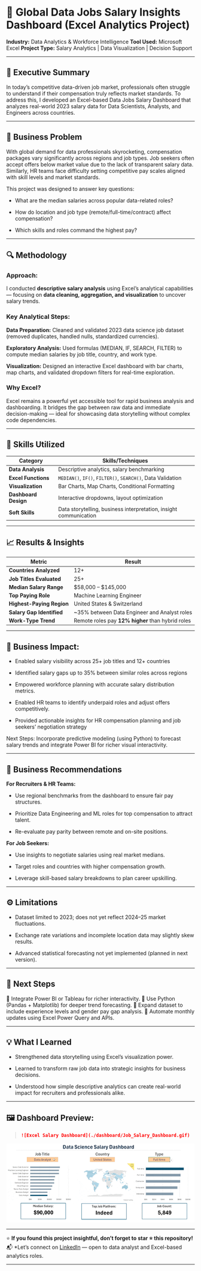 # 💼 Global Data Jobs Salary Insights Dashboard (Excel Analytics Project)

**Industry:** Data Analytics & Workforce Intelligence
**Tool Used:** Microsoft Excel
**Project Type:** Salary Analytics | Data Visualization | Decision Support

---

## 🧭 Executive Summary

In today’s competitive data-driven job market, professionals often struggle to understand if their compensation truly reflects market standards.
To address this, I developed an Excel-based Data Jobs Salary Dashboard that analyzes real-world 2023 salary data for Data Scientists, Analysts, and Engineers across countries.

---

## 💼 Business Problem

With global demand for data professionals skyrocketing, compensation packages vary significantly across regions and job types.
Job seekers often accept offers below market value due to the lack of transparent salary data.
Similarly, HR teams face difficulty setting competitive pay scales aligned with skill levels and market standards.

This project was designed to answer key questions:

- What are the median salaries across popular data-related roles?

- How do location and job type (remote/full-time/contract) affect compensation?

- Which skills and roles command the highest pay?

---

## 🔍 Methodology

### Approach:

I conducted **descriptive salary analysis** using Excel’s analytical capabilities — focusing on **data cleaning, aggregation, and visualization** to uncover salary trends.

### Key Analytical Steps:

**Data Preparation:** Cleaned and validated 2023 data science job dataset (removed duplicates, handled nulls, standardized currencies).

**Exploratory Analysis:** Used formulas (MEDIAN, IF, SEARCH, FILTER) to compute median salaries by job title, country, and work type.

**Visualization:** Designed an interactive Excel dashboard with bar charts, map charts, and validated dropdown filters for real-time exploration.

### Why Excel?

Excel remains a powerful yet accessible tool for rapid business analysis and dashboarding. It bridges the gap between raw data and immediate decision-making — ideal for showcasing data storytelling without complex code dependencies.

---

## 🧠 Skills Utilized
| Category | Skills/Techniques |
|-----------|-------------------|
| **Data Analysis** | Descriptive analytics, salary benchmarking |
| **Excel Functions** | `MEDIAN()`, `IF()`, `FILTER()`, `SEARCH()`, Data Validation |
| **Visualization** | Bar Charts, Map Charts, Conditional Formatting |
| **Dashboard Design** | Interactive dropdowns, layout optimization |
| **Soft Skills** | Data storytelling, business interpretation, insight communication |

---

## 📈 Results & Insights

| Metric | Result |
|--------|---------|
| **Countries Analyzed** | 12+ |
| **Job Titles Evaluated** | 25+ |
| **Median Salary Range** | $58,000 – $145,000 |
| **Top Paying Role** | Machine Learning Engineer |
| **Highest-Paying Region** | United States & Switzerland |
| **Salary Gap Identified** | ~35% between Data Engineer and Analyst roles |
| **Work-Type Trend** | Remote roles pay **12% higher** than hybrid roles |

---

## 💬 Business Impact:


- Enabled salary visibility across 25+ job titles and 12+ countries

- Identified salary gaps up to 35% between similar roles across regions

- Empowered workforce planning with accurate salary distribution metrics.

- Enabled HR teams to identify underpaid roles and adjust offers competitively. 

- Provided actionable insights for HR compensation planning and job seekers’ negotiation strategy

Next Steps: Incorporate predictive modeling (using Python) to forecast salary trends and integrate Power BI for richer visual interactivity.

---

## 💬 Business Recommendations

**For Recruiters & HR Teams:**  

- Use regional benchmarks from the dashboard to ensure fair pay structures.

- Prioritize Data Engineering and ML roles for top compensation to attract talent.

- Re-evaluate pay parity between remote and on-site positions.

**For Job Seekers:**

- Use insights to negotiate salaries using real market medians.

- Target roles and countries with higher compensation growth.

- Leverage skill-based salary breakdowns to plan career upskilling.

---

## ⚙️ Limitations

- Dataset limited to 2023; does not yet reflect 2024–25 market fluctuations.

- Exchange rate variations and incomplete location data may slightly skew results.

- Advanced statistical forecasting not yet implemented (planned in next version).

---

## 🚀 Next Steps

🔹 Integrate Power BI or Tableau for richer interactivity.
🔹 Use Python (Pandas + Matplotlib) for deeper trend forecasting.
🔹 Expand dataset to include experience levels and gender pay gap analysis.
🔹 Automate monthly updates using Excel Power Query and APIs.

---

## 💡 What I Learned

- Strengthened data storytelling using Excel’s visualization power.

- Learned to transform raw job data into strategic insights for business decisions.

- Understood how simple descriptive analytics can create real-world impact for recruiters and professionals alike.

---

## 🖼️ Dashboard Preview:

> ```markdown
> ![Excel Salary Dashboard](./dashboard/Job_Salary_Dashboard.gif)
> ```

![Excel Salary Dashboard](./dashboard/Job_Salary_Dashboard.gif)

---

⭐ **If you found this project insightful, don’t forget to star ⭐ this repository!**  
📬 *Let’s connect on [LinkedIn](https://www.linkedin.com/in/kaifsayed57/)
 — open to data analyst and Excel-based analytics roles.

 ---
 
